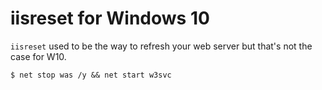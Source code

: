 # iisreset for Windows 10

`iisreset` used to be the way to refresh your web server but
that's not the case for W10.

```
$ net stop was /y && net start w3svc
```
